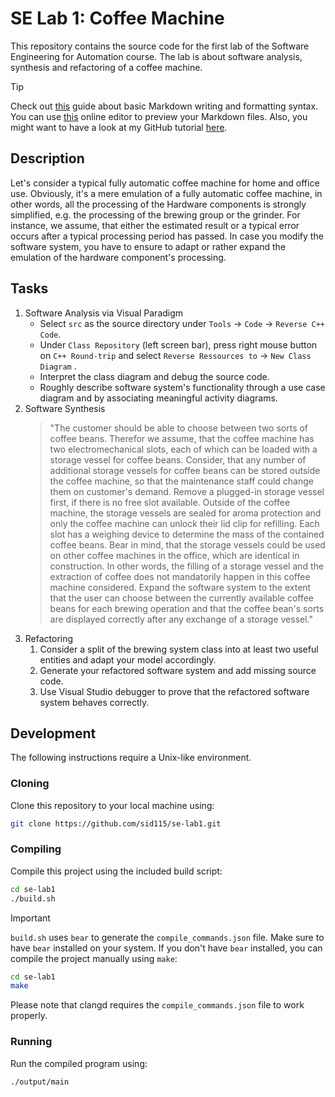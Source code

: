 # SE Lab 1: Coffee Machine

This repository contains the source code for the first lab of the Software Engineering for Automation course. The lab is about software analysis, synthesis and refactoring of a coffee machine.

> [!TIP]
> Check out [this](https://guides.github.com/features/mastering-markdown/) guide about basic Markdown writing and formatting syntax. You can use [this](https://dillinger.io/) online editor to preview your Markdown files. Also, you might want to have a look at my GitHub tutorial [here](https://github.com/sid115/GitHubTutorial).

## Description 

Let's consider a typical fully automatic coffee machine for home and office use. Obviously, it's a mere emulation of a fully automatic coffee machine, in other words, all the processing of the Hardware components is strongly simplified, e.g. the processing of the brewing group or the grinder. For instance, we assume, that either the estimated result or a typical error occurs after a typical processing period has passed. In case you modify the software system, you have to ensure to adapt or rather expand the emulation of the hardware component's processing.

## Tasks

1. Software Analysis via Visual Paradigm
    - Select `src` as the source directory under `Tools` $\rightarrow$ `Code` $\rightarrow$ `Reverse C++ Code`.
    - Under `Class Repository` (left screen bar), press right mouse button on `C++ Round-trip` and select `Reverse Ressources to` $\rightarrow$ `New Class Diagram` .
    - Interpret the class diagram and debug the source code.
    - Roughly describe software system's functionality through a use case diagram and by associating meaningful activity diagrams.
1. Software Synthesis
    > "The customer should be able to choose between two sorts of coffee beans. Therefor we assume, that the coffee machine has two electromechanical slots, each of which can be loaded with a storage vessel for coffee beans. Consider, that any number of additional storage vessels for coffee beans can be stored outside the coffee machine, so that the maintenance staff could change them on customer's demand. Remove a plugged-in storage vessel first, if there is no free slot available. Outside of the coffee machine, the storage vessels are sealed for aroma protection and only the coffee machine can unlock their lid clip for refilling. Each slot has a weighing device to determine the mass of the contained coffee beans. Bear in mind, that the storage vessels could be used on other coffee machines in the office, which are identical in construction. In other words, the filling of a storage vessel and the extraction of coffee does not mandatorily happen in this coffee machine considered. Expand the software system to the extent that the user can choose between the currently available coffee beans for each brewing operation and that the coffee bean's sorts are displayed correctly after any exchange of a storage vessel."
1. Refactoring
    1. Consider a split of the brewing system class into at least two useful entities and adapt your model accordingly. 
    1. Generate your refactored software system and add missing source code. 
    1. Use Visual Studio debugger to prove that the refactored software system behaves correctly. 

## Development

The following instructions require a Unix-like environment.

### Cloning

Clone this repository to your local machine using:
```bash
git clone https://github.com/sid115/se-lab1.git
```

### Compiling

Compile this project using the included build script:
```bash
cd se-lab1
./build.sh
```

> [!IMPORTANT]
> `build.sh` uses `bear` to generate the `compile_commands.json` file. Make sure to have `bear` installed on your system. If you don't have `bear` installed, you can compile the project manually using `make`:
> ```bash
> cd se-lab1
> make
> ```
> Please note that clangd requires the `compile_commands.json` file to work properly.

### Running

Run the compiled program using:
```bash
./output/main
```
